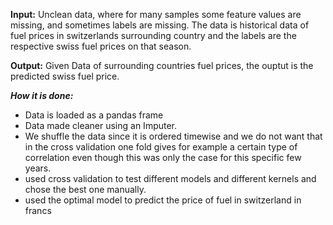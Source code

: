 **Input:** Unclean data, where for many samples some feature values are missing, and sometimes labels are missing. The data is historical data of fuel prices in switzerlands surrounding country and the labels are the respective swiss fuel prices on that season. 


**Output:** Given Data of surrounding countries fuel prices, the ouptut is the predicted swiss fuel price.

***How it is done:*** 
* Data is loaded as a pandas frame
* Data made cleaner using an Imputer.
* We shuffle the data since it is ordered timewise and we do not want that in the cross validation one fold gives for example a certain type of correlation even though this was only the case for this specific few years.
* used cross validation to test different models and different kernels and chose the best one manually.
* used the optimal model to predict the price of fuel in switzerland in francs
  
